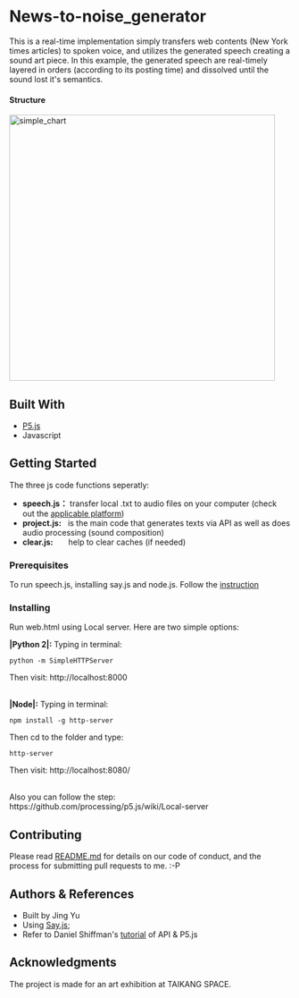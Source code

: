 
# News-to-noise_generator
This is a real-time implementation simply transfers web contents (New York times articles) to spoken voice, and utilizes the generated speech creating a sound art piece. In this example, the generated speech are real-timely layered in orders (according to its posting time) and dissolved until the sound lost it's semantics. 

#### Structure 
<img width="476" alt="simple_chart" src="https://user-images.githubusercontent.com/41480919/43035246-5724dcd0-8cba-11e8-9b2f-f1b1ed77c88f.png">


## Built With
* [P5.js](https://p5js.org/) 
* Javascript

## Getting Started
The three js code functions seperatly:
* **speech.js：** transfer local .txt to audio files on your computer (check out the [applicable platform](https://github.com/Marak/say.js))
* **project.js:** &nbsp;&nbsp;is the main code that generates texts via API as well as does audio processing (sound composition) 
* **clear.js:** &nbsp;&nbsp;&nbsp;&nbsp;&nbsp;&nbsp;help to clear caches (if needed)

### Prerequisites
To run speech.js, installing say.js and node.js. Follow the [instruction](https://github.com/Marak/say.js)

### Installing
Run web.html using Local server. Here are two simple options:

**|Python 2|:** 
Typing in terminal:
```
python -m SimpleHTTPServer
```

Then visit: http://localhost:8000
<br /> <br /> 

**|Node|:** 
Typing in terminal: 
```
npm install -g http-server
```
Then cd to the folder and type:
```
http-server
```

Then visit: http://localhost:8080/

<br />
Also you can follow the step: https://github.com/processing/p5.js/wiki/Local-server
<br />

## Contributing

Please read [README.md](https://gist.github.com/PurpleBooth/b24679402957c63ec426) for details on our code of conduct, and the process for submitting pull requests to me. :-P


## Authors & References
 * Built by Jing Yu 
 * Using [Say.js](https://github.com/Marak/say.js); 
 * Refer to Daniel Shiffman's [tutorial](https://shiffman.net/a2z/data-apis/) of API & P5.js


## Acknowledgments

The project is made for an art exhibition at TAIKANG SPACE.
